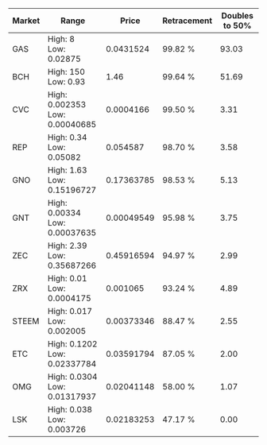 | Market | Range | Price| Retracement | Doubles to 50% |
| --- | --- | --- | --- | --- |
| GAS | High: 8<br />Low: 0.02875 | 0.0431524 | 99.82 % | 93.03 |
| BCH | High: 150<br />Low: 0.93 | 1.46 | 99.64 % | 51.69 |
| CVC | High: 0.002353<br />Low: 0.00040685 | 0.0004166 | 99.50 % | 3.31 |
| REP | High: 0.34<br />Low: 0.05082 | 0.054587 | 98.70 % | 3.58 |
| GNO | High: 1.63<br />Low: 0.15196727 | 0.17363785 | 98.53 % | 5.13 |
| GNT | High: 0.00334<br />Low: 0.00037635 | 0.00049549 | 95.98 % | 3.75 |
| ZEC | High: 2.39<br />Low: 0.35687266 | 0.45916594 | 94.97 % | 2.99 |
| ZRX | High: 0.01<br />Low: 0.0004175 | 0.001065 | 93.24 % | 4.89 |
| STEEM | High: 0.017<br />Low: 0.002005 | 0.00373346 | 88.47 % | 2.55 |
| ETC | High: 0.1202<br />Low: 0.02337784 | 0.03591794 | 87.05 % | 2.00 |
| OMG | High: 0.0304<br />Low: 0.01317937 | 0.02041148 | 58.00 % | 1.07 |
| LSK | High: 0.038<br />Low: 0.003726 | 0.02183253 | 47.17 % | 0.00 |
